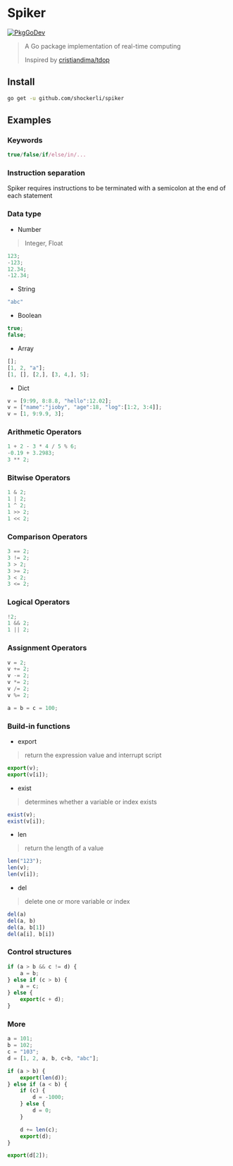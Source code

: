 # Spiker
[![PkgGoDev](https://pkg.go.dev/badge/github.com/shockerli/spiker)](https://pkg.go.dev/github.com/shockerli/spiker)
> A Go package implementation of real-time computing
>
> Inspired by [cristiandima/tdop](https://github.com/cristiandima/tdop)


## Install
```sh
go get -u github.com/shockerli/spiker
```

## Examples

### Keywords
```js
true/false/if/else/in/...
```

### Instruction separation
Spiker requires instructions to be terminated with a semicolon at the end of each statement

### Data type
- Number
> Integer, Float
```js
123;
-123;
12.34;
-12.34;
```

- String
```js
"abc"
```

- Boolean
```js
true;
false;
```

- Array
```js
[];
[1, 2, "a"];
[1, [], [2,], [3, 4,], 5];
```

- Dict
```js
v = [9:99, 8:8.8, "hello":12.02];
v = ["name":"jioby", "age":18, "log":[1:2, 3:4]];
v = [1, 9:9.9, 3];
```

### Arithmetic Operators
```js
1 + 2 - 3 * 4 / 5 % 6;
-0.19 + 3.2983;
3 ** 2;
```

### Bitwise Operators
```js
1 & 2;
1 | 2;
1 ^ 2;
1 >> 2;
1 << 2;
```

### Comparison Operators
```js
3 == 2;
3 != 2;
3 > 2;
3 >= 2;
3 < 2;
3 <= 2;
```

### Logical Operators
```js
!2;
1 && 2;
1 || 2;
```

### Assignment Operators
```js
v = 2;
v += 2;
v -= 2;
v *= 2;
v /= 2;
v %= 2;

a = b = c = 100;
```

### Build-in functions
- export
> return the expression value and interrupt script
```js
export(v);
export(v[i]);
```

- exist
> determines whether a variable or index exists
```js
exist(v);
exist(v[i]);
```

- len
> return the length of a value
```js
len("123");
len(v);
len(v[i]);
```

- del
> delete one or more variable or index
```js
del(a)
del(a, b)
del(a, b[1])
del(a[i], b[i])
```

### Control structures
```js
if (a > b && c != d) {
    a = b;
} else if (c > b) {
    a = c;
} else {
    export(c + d);
}
```

### More
```js
a = 101;
b = 102;
c = "103";
d = [1, 2, a, b, c+b, "abc"];

if (a > b) {
    export(len(d));
} else if (a < b) {
    if (c) {
        d = -1000;
    } else {
        d = 0;
    }

    d += len(c);
    export(d);
}

export(d[2]);
```
